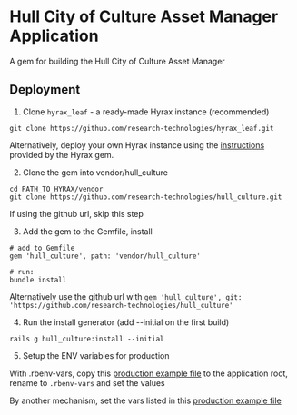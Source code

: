 # Hull City of Culture Asset Manager Application

A gem for building the Hull City of Culture Asset Manager

## Deployment

1. Clone `hyrax_leaf` - a ready-made Hyrax instance (recommended)

```
git clone https://github.com/research-technologies/hyrax_leaf.git
```

Alternatively, deploy your own Hyrax instance using the [instructions](https://github.com/samvera/hyrax) provided by the Hyrax gem.

2. Clone the gem into vendor/hull_culture

```
cd PATH_TO_HYRAX/vendor
git clone https://github.com/research-technologies/hull_culture.git
```

If using the github url, skip this step

3. Add the gem to the Gemfile, install
```
# add to Gemfile
gem 'hull_culture', path: 'vendor/hull_culture'

# run:
bundle install
```

Alternatively use the github url with `gem 'hull_culture', git: 'https://github.com/research-technologies/hull_culture'`

4. Run the install generator (add  --initial on the first build)

```
rails g hull_culture:install --initial
```

5. Setup the ENV variables for production

With .rbenv-vars, copy this [production example file](https://github.com/research-technologies/hyrax_leaf/blob/master/.rbenv-vars-production-example) to the application root, rename to `.rbenv-vars` and set the values

By another mechanism, set the vars listed in this [production example file](https://github.com/research-technologies/hyrax_leaf/blob/master/.rbenv-vars-production-example) 
